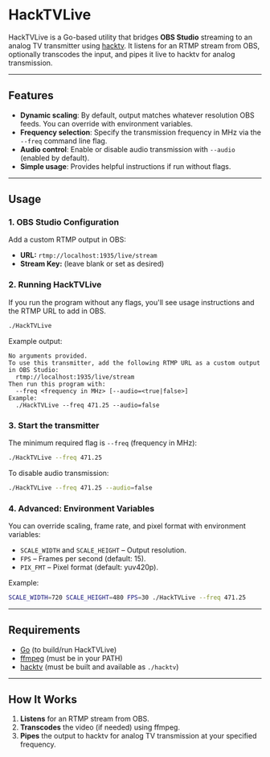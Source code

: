 # HackTVLive

HackTVLive is a Go-based utility that bridges **OBS Studio** streaming to an analog TV transmitter using [hacktv](https://github.com/fsphil/hacktv). It listens for an RTMP stream from OBS, optionally transcodes the input, and pipes it live to hacktv for analog transmission.

---

## Features

- **Dynamic scaling**: By default, output matches whatever resolution OBS feeds. You can override with environment variables.
- **Frequency selection**: Specify the transmission frequency in MHz via the `--freq` command line flag.
- **Audio control**: Enable or disable audio transmission with `--audio` (enabled by default).
- **Simple usage**: Provides helpful instructions if run without flags.

---

## Usage

### 1. OBS Studio Configuration

Add a custom RTMP output in OBS:

- **URL:** `rtmp://localhost:1935/live/stream`
- **Stream Key:** (leave blank or set as desired)

### 2. Running HackTVLive

If you run the program without any flags, you'll see usage instructions and the RTMP URL to add in OBS.

```sh
./HackTVLive
```

Example output:
```
No arguments provided.
To use this transmitter, add the following RTMP URL as a custom output in OBS Studio:
  rtmp://localhost:1935/live/stream
Then run this program with:
  --freq <frequency in MHz> [--audio=<true|false>]
Example:
  ./HackTVLive --freq 471.25 --audio=false
```

### 3. Start the transmitter

The minimum required flag is `--freq` (frequency in MHz):

```sh
./HackTVLive --freq 471.25
```

To disable audio transmission:

```sh
./HackTVLive --freq 471.25 --audio=false
```

### 4. Advanced: Environment Variables

You can override scaling, frame rate, and pixel format with environment variables:

- `SCALE_WIDTH` and `SCALE_HEIGHT` – Output resolution.
- `FPS` – Frames per second (default: 15).
- `PIX_FMT` – Pixel format (default: yuv420p).

Example:

```sh
SCALE_WIDTH=720 SCALE_HEIGHT=480 FPS=30 ./HackTVLive --freq 471.25
```

---

## Requirements

- [Go](https://golang.org/) (to build/run HackTVLive)
- [ffmpeg](https://ffmpeg.org/) (must be in your PATH)
- [hacktv](https://github.com/fsphil/hacktv) (must be built and available as `./hacktv`)

---

## How It Works

1. **Listens** for an RTMP stream from OBS.
2. **Transcodes** the video (if needed) using ffmpeg.
3. **Pipes** the output to hacktv for analog TV transmission at your specified frequency.